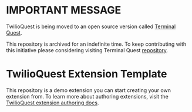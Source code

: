# IMPORTANT MESSAGE

TwilioQuest is being moved to an open source version called [Terminal Quest](https://terminal.quest/).

This repository is archived for an indefinite time. To keep contributing with this initiative please considering visiting Terminal Quest [repository](https://github.com/TerminalQuest).

# TwilioQuest Extension Template

This repository is a demo extension you can start creating your own extension from. To learn more about authoring extensions, visit the [TwilioQuest extension authoring docs](https://twilioquest.github.io/extension-docs/).
